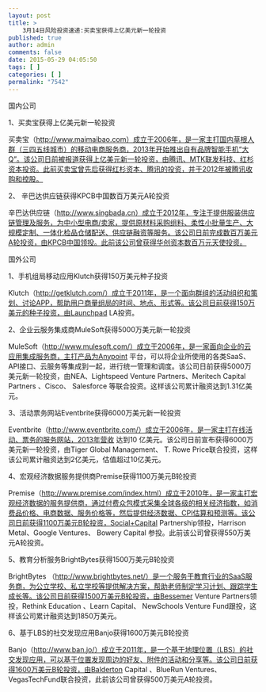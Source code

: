 ```yaml
---
layout: post
title: >
    3月14日风险投资速递:买卖宝获得上亿美元新一轮投资
published: true
author: admin
comments: false
date: 2015-05-29 04:05:50
tags: [ ]
categories: [ ]
permalink: "7542"
---
```



国内公司

1、买卖宝获得上亿美元新一轮投资

买卖宝（http://www.maimaibao.com）成立于2006年，是一家主打国内草根人群（三四五线城市）的移动电商服务商，2013年开始推出自有品牌智能手机“大Q”。该公司日前被报道获得上亿美元新一轮投资，由腾讯、MTK联发科技、红杉资本投资。此前买卖宝曾先后获得红杉资本、腾讯的投资，并于2012年被腾讯收购和控股。

2、 辛巴达供应链获得KPCB中国数百万美元A轮投资

辛巴达供应链（http://www.singbada.cn）成立于2012年，专注于提供服装供应链管理及服务，为中小型电商/卖家，提供原材料采购组料、柔性小批量生产、大规模定制、一体化检品仓储配送、供应链融资等服务。该公司日前完成数百万美元A轮投资，由KPCB中国领投。此前该公司曾获得华创资本数百万元天使投资。

国外公司

1、手机组局移动应用Klutch获得150万美元种子投资

Klutch（http://getklutch.com/）成立于2011年，是一个面向群组的活动组织和策划、讨论APP，帮助用户商量组局的时间、地点、形式等。该公司日前获得150万美元的种子投资，由Launchpad LA投资。

2、企业云服务集成商MuleSoft获得5000万美元新一轮投资

MuleSoft（http://www.mulesoft.com/）成立于2006年，是一家面向企业的云应用集成服务商，主打产品为Anypoint 平台，可以将企业所使用的各类SaaS、API接口、云服务等集成到一起，进行统一管理和调度。该公司日前获得5000万美元新一轮投资，由NEA、Lightspeed Venture Partners、Meritech Capital Partners 、Cisco、 Salesforce 等联合投资。这样该公司累计融资达到1.31亿美元。

3、活动票务网站Eventbrite获得6000万美元新一轮投资

Eventbrite（http://www.eventbrite.com/）成立于2006年，是一家主打在线活动、票务的服务网站，2013年营收 达到10 亿美元。该公司日前宣布获得6000万美元新一轮投资，由Tiger Global Management、 T. Rowe Price联合投资，这样该公司累计融资达到2亿美元，估值超过10亿美元。

4、宏观经济数据服务提供商Premise获得1100万美元B轮投资

Premise（http://www.premise.com/index.html）成立于2010年，是一家主打宏观经济数据的服务提供商，通过付费众包模式采集全球各级的相关经济指数，如消费品价格、电商数据、服务价格等，然后提供经济数据、CPI估算和预测等。该公司日前获得1100万美元B轮投资，Social+Capital Partnership领投，Harrison Metal、Google Ventures、 Bowery Capital 参投。此前该公司曾获得550万美元A轮投资。

5、教育分析服务BrightBytes获得1500万美元B轮投资

BrightBytes （http://www.brightbytes.net/）是一个服务于教育行业的SaaS服务商，为公立学校、私立学校等提供解决方案，帮助老师制定学习计划、跟踪学生成长等。该公司日前获得1500万美元B轮投资，由Bessemer Venture Partners领投，Rethink Education 、Learn Capital、 NewSchools Venture Fund跟投，这样该公司累计融资达到1850万美元。

6、基于LBS的社交发现应用Banjo获得1600万美元B轮投资

Banjo（http://www.ban.jo/）成立于2011年，是一个基于地理位置（LBS）的社交发现应用，可以基于位置发现周边的好友、附件的活动和分享等。该公司日前获得1600万美元B轮投资，由Balderton Capital 、BlueRun Ventures、 VegasTechFund联合投资，此前该公司曾获得500万美元A轮投资。